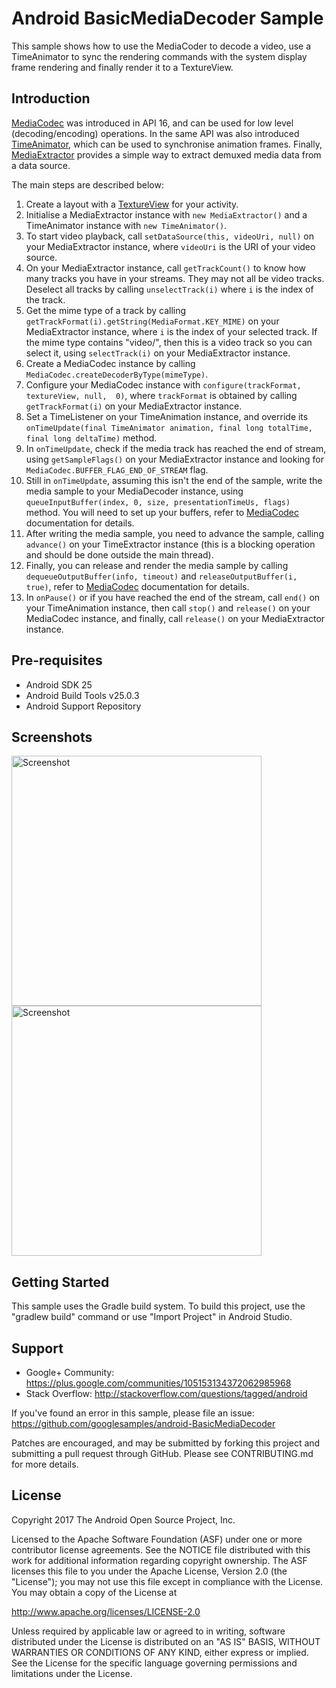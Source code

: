 
Android BasicMediaDecoder Sample
===================================

This sample shows how to use the MediaCoder to decode a video,
use a TimeAnimator to sync the rendering commands with the system
display frame rendering and finally render it to a TextureView.

Introduction
------------

[MediaCodec][1] was introduced in API 16, and can be used for low level (decoding/encoding) operations.
In the same API was also introduced [TimeAnimator][2], which can be used to synchronise animation frames.
Finally, [MediaExtractor][3] provides a simple way to extract demuxed media data from a data source.

The main steps are described below:

1. Create a layout with a [TextureView][4] for your activity.
2. Initialise a MediaExtractor instance with `new MediaExtractor()` and a TimeAnimator instance with
`new TimeAnimator()`.
3. To start video playback, call `setDataSource(this, videoUri, null)` on your MediaExtractor instance,
where `videoUri` is the URI of your video source.
4. On your MediaExtractor instance, call `getTrackCount()` to know how many tracks you have in your streams.
They may not all be video tracks. Deselect all tracks by calling `unselectTrack(i)` where `i` is
the index of the track.
5. Get the mime type of a track by calling `getTrackFormat(i).getString(MediaFormat.KEY_MIME)`
on your MediaExtractor instance, where `i` is the index of your selected track.
If the mime type contains "video/", then this is a video track so you can select it, using `selectTrack(i)`
on your MediaExtractor instance.
6. Create a MediaCodec instance by calling `MediaCodec.createDecoderByType(mimeType)`.
7. Configure your MediaCodec instance with `configure(trackFormat, textureView, null,  0)`,
where `trackFormat` is obtained by calling `getTrackFormat(i)` on your MediaExtractor instance.
8. Set a TimeListener on your TimeAnimation instance, and override its `onTimeUpdate(final TimeAnimator animation,
final long totalTime, final long deltaTime)` method.
9. In `onTimeUpdate`, check if the media track has reached the end of stream, using `getSampleFlags()`
on  your MediaExtractor instance and looking for `MediaCodec.BUFFER_FLAG_END_OF_STREAM` flag.
10. Still in `onTimeUpdate`, assuming this isn't the end of the sample, write the media sample to your
MediaDecoder instance, using `queueInputBuffer(index, 0, size, presentationTimeUs, flags)` method.
You will need to set up your buffers, refer to [MediaCodec][1] documentation for details.
11. After writing the media sample, you need to advance the sample, calling `advance()` on your
TimeExtractor instance (this is a blocking operation and should be done outside the main thread).
12. Finally, you can release and render the media sample by calling
`dequeueOutputBuffer(info, timeout)` and `releaseOutputBuffer(i, true)`, refer to [MediaCodec][1]
documentation for details.
13. In `onPause()` or if you have reached the end of the stream, call `end()` on your TimeAnimation instance,
then call `stop()` and `release()` on your MediaCodec instance, and finally, call `release()` on your
MediaExtractor instance.

[1]: http://developer.android.com/reference/android/media/MediaCodec.html
[2]: http://developer.android.com/reference/android/animation/TimeAnimator.html
[3]: http://developer.android.com/reference/android/media/MediaExtractor.html
[4]: http://developer.android.com/reference/android/view/TextureView.html

Pre-requisites
--------------

- Android SDK 25
- Android Build Tools v25.0.3
- Android Support Repository

Screenshots
-------------

<img src="screenshots/1-launch.png" height="400" alt="Screenshot"/> <img src="screenshots/2-play-video.png" height="400" alt="Screenshot"/> 

Getting Started
---------------

This sample uses the Gradle build system. To build this project, use the
"gradlew build" command or use "Import Project" in Android Studio.

Support
-------

- Google+ Community: https://plus.google.com/communities/105153134372062985968
- Stack Overflow: http://stackoverflow.com/questions/tagged/android

If you've found an error in this sample, please file an issue:
https://github.com/googlesamples/android-BasicMediaDecoder

Patches are encouraged, and may be submitted by forking this project and
submitting a pull request through GitHub. Please see CONTRIBUTING.md for more details.

License
-------

Copyright 2017 The Android Open Source Project, Inc.

Licensed to the Apache Software Foundation (ASF) under one or more contributor
license agreements.  See the NOTICE file distributed with this work for
additional information regarding copyright ownership.  The ASF licenses this
file to you under the Apache License, Version 2.0 (the "License"); you may not
use this file except in compliance with the License.  You may obtain a copy of
the License at

http://www.apache.org/licenses/LICENSE-2.0

Unless required by applicable law or agreed to in writing, software
distributed under the License is distributed on an "AS IS" BASIS, WITHOUT
WARRANTIES OR CONDITIONS OF ANY KIND, either express or implied.  See the
License for the specific language governing permissions and limitations under
the License.
